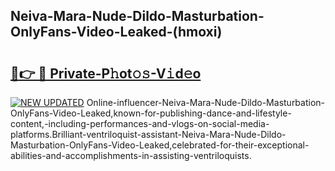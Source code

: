 ## Neiva-Mara-Nude-Dildo-Masturbation-OnlyFans-Video-Leaked-(hmoxi)


# <h2><a href="https://mediaupload.pro?-19M">🔗👉 🔴 Private-P𝚑ot𝚘𝚜-V𝚒d𝚎o</a></h2>

[![NEW UPDATED](https://i.imgur.com/0qMVB7G.gif)](https://mediaupload.pro?-19M)
Online-influencer-Neiva-Mara-Nude-Dildo-Masturbation-OnlyFans-Video-Leaked,known-for-publishing-dance-and-lifestyle-content,-including-performances-and-vlogs-on-social-media-platforms.Brilliant-ventriloquist-assistant-Neiva-Mara-Nude-Dildo-Masturbation-OnlyFans-Video-Leaked,celebrated-for-their-exceptional-abilities-and-accomplishments-in-assisting-ventriloquists.  